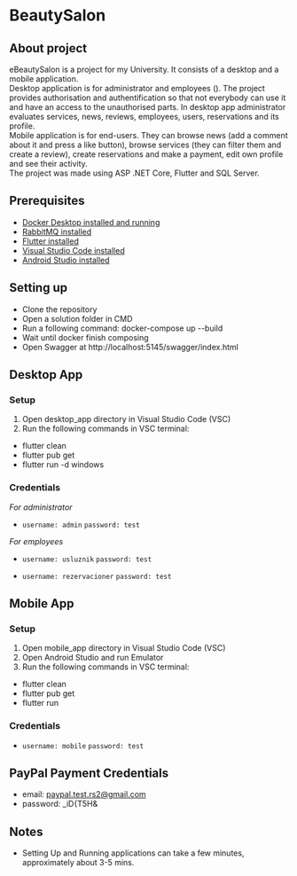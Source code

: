 # BeautySalon

## About project

eBeautySalon is a project for my University. It consists of a desktop and a mobile application. 
<br>
Desktop application is for administrator and employees (). The project provides authorisation and authentification so that not everybody can use it and have an access to the unauthorised parts. In desktop app administrator evaluates services, news, reviews, employees, users, reservations and its profile.
<br>
Mobile application is for end-users. They can browse news (add a comment about it and press a like button), browse services (they can filter them and create a review), create reservations and make a payment, edit own profile and see their activity.
<br>
The project was made using ASP .NET Core, Flutter and SQL Server.

## Prerequisites

- [Docker Desktop installed and running](https://www.docker.com/products/docker-desktop/)
- [RabbitMQ installed](https://www.rabbitmq.com/docs/install-windows#installer)
- [Flutter installed](https://docs.flutter.dev/get-started/install/windows)
- [Visual Studio Code installed](https://code.visualstudio.com/download)
- [Android Studio installed](https://docs.flutter.dev/get-started/install/windows/mobile)

## Setting up 

- Clone the repository
- Open a solution folder in CMD
- Run a following command: docker-compose up --build
- Wait until docker finish composing
- Open Swagger at http://localhost:5145/swagger/index.html 

## Desktop App

### Setup

1. Open desktop_app directory in Visual Studio Code (VSC)
2. Run the following commands in VSC terminal:

- flutter clean
- flutter pub get
- flutter run -d windows

### Credentials

*For administrator*

- `username: admin` `password: test`

*For employees*

- `username: usluznik` `password: test`

- `username: rezervacioner` `password: test`

## Mobile App

### Setup

1. Open mobile_app directory in Visual Studio Code (VSC)
2. Open Android Studio and run Emulator
3. Run the following commands in VSC terminal:

- flutter clean
- flutter pub get
- flutter run

### Credentials

- `username: mobile` `password: test`

## PayPal Payment Credentials

- email: paypal.test.rs2@gmail.com
- password: _iD{T5H&

## Notes

- Setting Up and Running applications can take a few minutes, approximately about 3-5 mins.